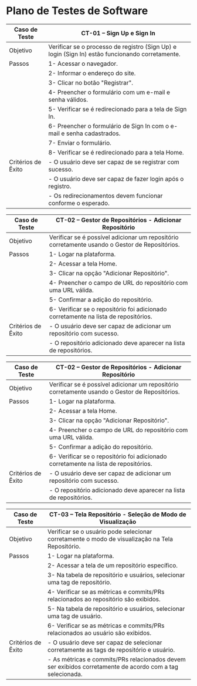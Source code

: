 # Plano de Testes de Software

| Caso de Teste  |  CT-01 – Sign Up e Sign In |
|---|---|
|Objetivo| Verificar se o processo de registro (Sign Up) e login (Sign In) estão funcionando corretamente.|
|Passos|1- Acessar o navegador.|
||2- Informar o endereço do site.| 
||3- Clicar no botão "Registrar".|
||4- Preencher o formulário com um e-mail e senha válidos.|
||5- Verificar se é redirecionado para a tela de Sign In.|
||6- Preencher o formulário de Sign In com o e-mail e senha cadastrados.|
||7- Enviar o formulário.|
||8- Verificar se é redirecionado para a tela Home.|
|Critérios de Êxito| - O usuário deve ser capaz de se registrar com sucesso.|
|| - O usuário deve ser capaz de fazer login após o registro.|
|| - Os redirecionamentos devem funcionar conforme o esperado.|

| Caso de Teste  |  CT-02 – Gestor de Repositórios - Adicionar Repositório |
|---|---|
|Objetivo| Verificar se é possível adicionar um repositório corretamente usando o Gestor de Repositórios.|
|Passos|1- Logar na plataforma.|
||2- Acessar a tela Home.|
||3- Clicar na opção "Adicionar Repositório".|
||4- Preencher o campo de URL do repositório com uma URL válida.|
||5- Confirmar a adição do repositório.|
||6- Verificar se o repositório foi adicionado corretamente na lista de repositórios.|
|Critérios de Êxito| - O usuário deve ser capaz de adicionar um repositório com sucesso.|
|| - O repositório adicionado deve aparecer na lista de repositórios.|

| Caso de Teste  |  CT-02 – Gestor de Repositórios - Adicionar Repositório |
|---|---|
|Objetivo| Verificar se é possível adicionar um repositório corretamente usando o Gestor de Repositórios.|
|Passos|1- Logar na plataforma.|
||2- Acessar a tela Home.|
||3- Clicar na opção "Adicionar Repositório".|
||4- Preencher o campo de URL do repositório com uma URL válida.|
||5- Confirmar a adição do repositório.|
||6- Verificar se o repositório foi adicionado corretamente na lista de repositórios.|
|Critérios de Êxito| - O usuário deve ser capaz de adicionar um repositório com sucesso.|
|| - O repositório adicionado deve aparecer na lista de repositórios.|

| Caso de Teste  |  CT-03 – Tela Repositório - Seleção de Modo de Visualização |
|---|---|
|Objetivo| Verificar se o usuário pode selecionar corretamente o modo de visualização na Tela Repositório.|
|Passos|1- Logar na plataforma.|
||2- Acessar a tela de um repositório específico.|
||3- Na tabela de repositório e usuários, selecionar uma tag de repositório.|
||4- Verificar se as métricas e commits/PRs relacionados ao repositório são exibidos.|
||5- Na tabela de repositório e usuários, selecionar uma tag de usuário.|
||6- Verificar se as métricas e commits/PRs relacionados ao usuário são exibidos.|
|Critérios de Êxito| - O usuário deve ser capaz de selecionar corretamente as tags de repositório e usuário.|
|| - As métricas e commits/PRs relacionados devem ser exibidos corretamente de acordo com a tag selecionada.|

